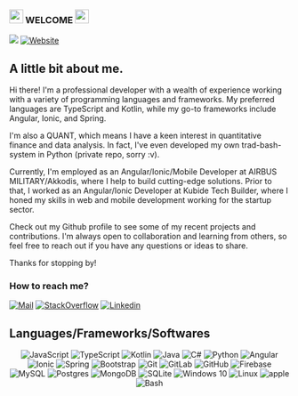 ### <img src="https://media.giphy.com/media/hvRJCLFzcasrR4ia7z/giphy.gif" width="25px"> WELCOME <img src="https://media.giphy.com/media/hvRJCLFzcasrR4ia7z/giphy.gif" width="25px">
![](https://komarev.com/ghpvc/?username=YandrosChaos&color=blue)
[![Website](https://img.shields.io/badge/-Snow.Crash-black?&logo=github&logoColor=white)](https://github.com/YandrosChaos)

## A little bit about me.
Hi there! I'm a professional developer with a wealth of experience working with a variety of programming languages and frameworks. My preferred languages are TypeScript and Kotlin, while my go-to frameworks include Angular, Ionic, and Spring.

I'm also a QUANT, which means I have a keen interest in quantitative finance and data analysis. In fact, I've even developed my own trad-bash-system in Python (private repo, sorry :v).

Currently, I'm employed as an Angular/Ionic/Mobile Developer at AIRBUS MILITARY/Akkodis, where I help to build cutting-edge solutions. Prior to that, I worked as an Angular/Ionic Developer at Kubide Tech Builder, where I honed my skills in web and mobile development working for the startup sector.

Check out my Github profile to see some of my recent projects and contributions. I'm always open to collaboration and learning from others, so feel free to reach out if you have any questions or ideas to share.

Thanks for stopping by!

### How to reach me?
[![Mail](https://img.shields.io/badge/Gmail-D14836?style=for-the-badge&logo=gmail&logoColor=white)](mailto:victor.develops@gmail.com)
[![StackOverflow](https://img.shields.io/badge/-Stack%20overflow-FE7A16?style=for-the-badge&logo=stack-overflow&logoColor=white)](https://stackoverflow.com/users/11262771/snowcrash)
[![Linkedin](https://img.shields.io/badge/LinkedIn-0077B5?style=for-the-badge&logo=linkedin&logoColor=white)](https://www.linkedin.com/in/victor-develops/)

## Languages/Frameworks/Softwares
<p align="center">
  <img alt="JavaScript" src="https://img.shields.io/badge/javascript%20-%23323330.svg?&style=for-the-badge&logo=javascript&logoColor=%23F7DF1E"/>
  <img alt="TypeScript" src="https://img.shields.io/badge/typescript%20-%23007ACC.svg?&style=for-the-badge&logo=typescript&logoColor=white"/>
  <img alt="Kotlin" src="https://img.shields.io/badge/-KOTLIN-orange?&style=for-the-badge&logo=kotlin&logoColor=white">
  <img alt="Java" src="https://img.shields.io/badge/-JAVA-black?&style=for-the-badge&logo=java&logoColor=white">
  <img alt="C#" src="https://img.shields.io/badge/-C%23-blue?&style=for-the-badge&logo=csharp&logoColor=white">
  <img alt="Python" src="https://img.shields.io/badge/-PYTHON-green?&style=for-the-badge&logo=python&logoColor=blue">
  <img alt="Angular" src="https://img.shields.io/badge/angular%20-%23DD0031.svg?&style=for-the-badge&logo=angular&logoColor=white"/>
  <img alt="Ionic" src="https://img.shields.io/badge/-IONIC-%23316192.svg?&style=for-the-badge&logo=ionic&logoColor=white">
  <img alt="Spring" src="https://img.shields.io/badge/-SPRING-green?&style=for-the-badge&logo=spring&logoColor=white">
  <img alt="Bootstrap" src="https://img.shields.io/badge/bootstrap%20-%23563D7C.svg?&style=for-the-badge&logo=bootstrap&logoColor=white"/>

  <img alt="Git" src="https://img.shields.io/badge/git%20-%23F05033.svg?&style=for-the-badge&logo=git&logoColor=white"/>
  <img alt="GitLab" src="https://img.shields.io/badge/gitlab%20-%23181717.svg?&style=for-the-badge&logo=gitlab&logoColor=white"/>
  <img alt="GitHub" src="https://img.shields.io/badge/github%20-%23121011.svg?&style=for-the-badge&logo=github&logoColor=white"/>

  <img alt="Firebase" src="https://img.shields.io/badge/firebase%20-%23039BE5.svg?&style=for-the-badge&logo=firebase"/>
  <img alt="MySQL" src="https://img.shields.io/badge/mysql-%2300f.svg?&style=for-the-badge&logo=mysql&logoColor=white"/>
  <img alt="Postgres" src ="https://img.shields.io/badge/postgres-%23316192.svg?&style=for-the-badge&logo=postgresql&logoColor=white"/>
  <img alt="MongoDB" src ="https://img.shields.io/badge/MongoDB-%234ea94b.svg?&style=for-the-badge&logo=mongodb&logoColor=white"/>
  <img alt="SQLite" src ="https://img.shields.io/badge/sqlite-%2307405e.svg?&style=for-the-badge&logo=sqlite&logoColor=white"/>
  
  <img alt="Windows 10" src="https://img.shields.io/badge/Windows-0078D6?style=for-the-badge&logo=windows&logoColor=white" />
  <img alt="Linux" src="https://img.shields.io/badge/-LINUX-black?style=for-the-badge&logo=archlinux&logoColor=white" />
    <img alt="apple" src="https://img.shields.io/badge/-apple-silver?style=for-the-badge&logo=apple&logoColor=white" />
  <img alt="Bash" src="https://img.shields.io/badge/-BASH-black?style=for-the-badge&logo=shell&logoColor=white" />
  
</p>
